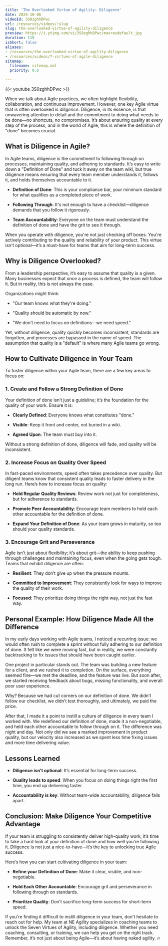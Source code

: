 ```yaml
---
title: 'The Overlooked Virtue of Agility: Diligence'
date: 2024-10-06
videoId: 3S0zghhDPwc
url: /resources/videos/:slug
slug: the-overlooked-virtue-of-agility-diligence
preview: https://i.ytimg.com/vi/3S0zghhDPwc/maxresdefault.jpg
duration: 119
isShort: false
aliases:
- /resources/the-overlooked-virtue-of-agility-diligence
- /resources/videos/7-virtues-of-agile-diligence
sitemap:
  filename: sitemap.xml
  priority: 0.6

---
```


{{< youtube 3S0zghhDPwc >}}

When we talk about Agile practices, we often highlight flexibility, collaboration, and continuous improvement. However, one key Agile virtue that is often overlooked is _diligence_. Diligence, in its essence, is that unwavering attention to detail and the commitment to doing what needs to be done—no shortcuts, no compromises. It’s about ensuring quality at every step of the process, and in the world of Agile, this is where the definition of "done" becomes crucial.

## **What is Diligence in Agile?**

In Agile teams, diligence is the commitment to following through on processes, maintaining quality, and adhering to standards. It’s easy to write down a "Definition of Done" and tuck it away on the team wiki, but true diligence means ensuring that every team member understands it, follows it, and holds themselves accountable to it.

- **Definition of Done**: This is your compliance bar, your minimum standard for what qualifies as a completed piece of work.

- **Following Through**: It's not enough to have a checklist—diligence demands that you follow it rigorously.

- **Team Accountability**: Everyone on the team must understand the definition of done and have the grit to see it through.

When you operate with diligence, you're not just checking off boxes. You're actively contributing to the quality and reliability of your product. This virtue isn't optional—it’s a must-have for teams that aim for long-term success.

## **Why is Diligence Overlooked?**

From a leadership perspective, it’s easy to assume that quality is a given. Many businesses expect that once a process is defined, the team will follow it. But in reality, this is not always the case.

Organizations might think:

- "Our team knows what they're doing."

- "Quality should be automatic by now."

- "We don’t need to focus on definitions—we need speed."

Yet, without diligence, quality quickly becomes inconsistent, standards are forgotten, and processes are bypassed in the name of speed. The assumption that quality is a "default" is where many Agile teams go wrong.

## **How to Cultivate Diligence in Your Team**

To foster diligence within your Agile team, there are a few key areas to focus on:

### **1\. Create and Follow a Strong Definition of Done**

Your definition of done isn’t just a guideline; it’s the foundation for the quality of your work. Ensure it is:

- **Clearly Defined**: Everyone knows what constitutes "done."

- **Visible**: Keep it front and center, not buried in a wiki.

- **Agreed Upon**: The team must buy into it.

Without a strong definition of done, diligence will fade, and quality will be inconsistent.

### **2\. Increase Focus on Quality Over Speed**

In fast-paced environments, speed often takes precedence over quality. But diligent teams know that consistent quality leads to faster delivery in the long run. Here’s how to increase focus on quality:

- **Hold Regular Quality Reviews**: Review work not just for completeness, but for adherence to standards.

- **Promote Peer Accountability**: Encourage team members to hold each other accountable for the definition of done.

- **Expand Your Definition of Done**: As your team grows in maturity, so too should your quality standards.

### **3\. Encourage Grit and Perseverance**

Agile isn't just about flexibility; it’s about grit—the ability to keep pushing through challenges and maintaining focus, even when the going gets tough. Teams that exhibit diligence are often:

- **Resilient**: They don’t give up when the pressure mounts.

- **Committed to Improvement**: They consistently look for ways to improve the quality of their work.

- **Focused**: They prioritize doing things the right way, not just the fast way.

## **Personal Example: How Diligence Made All the Difference**

In my early days working with Agile teams, I noticed a recurring issue: we would often rush to complete a sprint without fully adhering to our definition of done. It felt like we were moving fast, but in reality, we were constantly backtracking to fix issues that should have been caught earlier.

One project in particular stands out. The team was building a new feature for a client, and we rushed it to completion. On the surface, everything seemed fine—we met the deadline, and the feature was live. But soon after, we started receiving feedback about bugs, missing functionality, and overall poor user experience.

Why? Because we had cut corners on our definition of done. We didn’t follow our checklist, we didn’t test thoroughly, and ultimately, we paid the price.

After that, I made it a point to instill a culture of diligence in every team I worked with. We redefined our definition of done, made it a non-negotiable, and held each other accountable to follow through on it. The difference was night and day. Not only did we see a marked improvement in product quality, but our velocity also increased as we spent less time fixing issues and more time delivering value.

## **Lessons Learned**

- **Diligence isn’t optional**: It’s essential for long-term success.

- **Quality leads to speed**: When you focus on doing things right the first time, you end up delivering faster.

- **Accountability is key**: Without team-wide accountability, diligence falls apart.

## **Conclusion: Make Diligence Your Competitive Advantage**

If your team is struggling to consistently deliver high-quality work, it’s time to take a hard look at your definition of done and how well you’re following it. Diligence is not just a nice-to-have—it’s the key to unlocking true Agile success.

Here’s how you can start cultivating diligence in your team:

- **Refine your Definition of Done**: Make it clear, visible, and non-negotiable.

- **Hold Each Other Accountable**: Encourage grit and perseverance in following through on standards.

- **Prioritize Quality**: Don’t sacrifice long-term success for short-term speed.

If you're finding it difficult to instill diligence in your team, don't hesitate to reach out for help. My team at NE Agility specializes in coaching teams to unlock the Seven Virtues of Agility, including diligence. Whether you need coaching, consulting, or training, we can help you get on the right track. Remember, it’s not just about being Agile—it’s about having naked agility. 🔥


